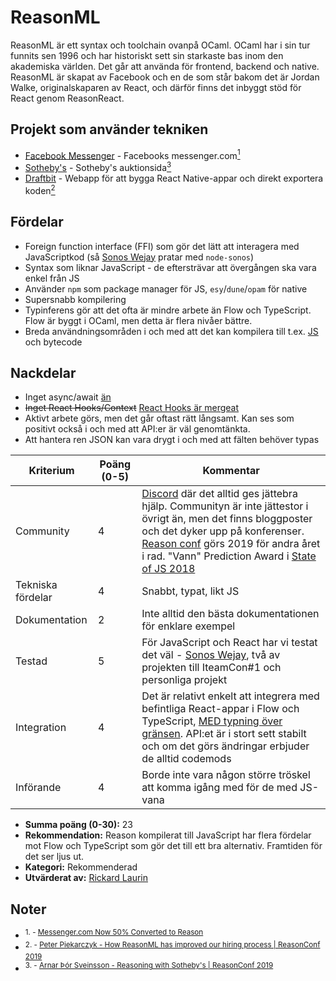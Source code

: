 # ReasonML

ReasonML är ett syntax och toolchain ovanpå OCaml. OCaml har i sin tur funnits sen 1996 och har historiskt sett sin starkaste bas inom den akademiska världen. Det går att använda för frontend, backend och native. ReasonML är skapat av Facebook och en de som står bakom det är Jordan Walke, originalskaparen av React, och därför finns det inbyggt stöd för React genom ReasonReact.

## Projekt som använder tekniken

- [Facebook Messenger](http://messenger.com/) - Facebooks messenger.com[<sup>1</sup>](https://reasonml.github.io/blog/2017/09/08/messenger-50-reason)
- [Sotheby's](https://www.sothebys.com/en/) - Sotheby's auktionsida[<sup>3</sup>](https://www.youtube.com/watch?v=OAtZqdNdC9c)
- [Draftbit](https://draftbit.com/) - Webapp för att bygga React Native-appar och direkt exportera koden[<sup>2</sup>](https://www.youtube.com/watch?v=Hp4t-bMCVe4)

## Fördelar

- Foreign function interface (FFI) som gör det lätt att interagera med JavaScriptkod (så [Sonos Wejay](https://github.com/believer/bs-sonos) pratar med `node-sonos`)
- Syntax som liknar JavaScript - de eftersträvar att övergången ska vara enkel från JS
- Använder `npm` som package manager för JS, `esy`/`dune`/`opam` för native
- Supersnabb kompilering
- Typinferens gör att det ofta är mindre arbete än Flow och TypeScript. Flow är byggt i OCaml, men detta är flera nivåer bättre.
- Breda användningsområden i och med att det kan kompilera till t.ex. [JS](http://bucklescript.github.io/) och bytecode

## Nackdelar

- Inget async/await [än](https://github.com/facebook/reason/issues/1321)
- ~~Inget React Hooks/Context~~ [React Hooks är mergeat](https://github.com/reasonml/reason-react/pull/351)
- Aktivt arbete görs, men det går oftast rätt långsamt. Kan ses som positivt också i och med att API:er är väl genomtänkta.
- Att hantera ren JSON kan vara drygt i och med att fälten behöver typas

| **Kriterium**     | **Poäng (0-5)** | **Kommentar**                                                                                                                                                                                                                                                                                                                                           |
| ----------------- | --------------- | ------------------------------------------------------------------------------------------------------------------------------------------------------------------------------------------------------------------------------------------------------------------------------------------------------------------------------------------------------- |
| Community         | 4               | [Discord](https://discordapp.com/invite/reasonml) där det alltid ges jättebra hjälp. Communityn är inte jättestor i övrigt än, men det finns bloggposter och det dyker upp på konferenser. [Reason conf](https://www.reason-conf.com/) görs 2019 för andra året i rad. "Vann" Prediction Award i [State of JS 2018](https://2018.stateofjs.com/awards/) |
| Tekniska fördelar | 4               | Snabbt, typat, likt JS                                                                                                                                                                                                                                                                                                                                  |
| Dokumentation     | 2               | Inte alltid den bästa dokumentationen för enklare exempel                                                                                                                                                                                                                                                                                               |
| Testad            | 5               | För JavaScript och React har vi testat det väl - [Sonos Wejay](https://github.com/Iteam1337/sonos-wejay/), två av projekten till IteamCon#1 och personliga projekt                                                                                                                                                                                      |
| Integration       | 4               | Det är relativt enkelt att integrera med befintliga React-appar i Flow och TypeScript, [MED typning över gränsen](https://github.com/cristianoc/genType). API:et är i stort sett stabilt och om det görs ändringar erbjuder de alltid codemods                                                                                                          |
| Införande         | 4               | Borde inte vara någon större tröskel att komma igång med för de med JS-vana                                                                                                                                                                                                                                                                             |

- **Summa poäng (0-30):** 23
- **Rekommendation:** Reason kompilerat till JavaScript har flera fördelar mot Flow och TypeScript som gör det till ett bra alternativ. Framtiden för det ser ljus ut.
- **Kategori:** Rekommenderad
- **Utvärderat av:** [Rickard Laurin](https://github.com/believer)

## Noter

- <sup>1. - [Messenger.com Now 50% Converted to Reason](https://reasonml.github.io/blog/2017/09/08/messenger-50-reason)</sup>
- <sup>2. - [Peter Piekarczyk - How ReasonML has improved our hiring process | ReasonConf 2019](https://www.youtube.com/watch?v=Hp4t-bMCVe4)</sup>
- <sup>3. - [Arnar Þór Sveinsson - Reasoning with Sotheby's | ReasonConf 2019](https://www.youtube.com/watch?v=OAtZqdNdC9c)</sup>
